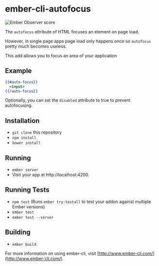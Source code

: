 # ember-cli-autofocus

![Ember Observer score](http://emberobserver.com/badges/ember-cli-autofocus.svg)

The `autofocus` attribute of HTML focuses an element on page load.

However, in single page apps page load only happens once so `autofocus` pretty much becomes useless.

This add allows you to focus an area of your application

## Example

```handlebars
{{#auto-focus}}
  <input>
{{/auto-focus}}
```

Optionally, you can set the `disabled` attribute to true to prevent autofocusing.

## Installation

* `git clone` this repository
* `npm install`
* `bower install`

## Running

* `ember server`
* Visit your app at http://localhost:4200.

## Running Tests

* `npm test` (Runs `ember try:testall` to test your addon against multiple Ember versions)
* `ember test`
* `ember test --server`

## Building

* `ember build`

For more information on using ember-cli, visit [http://www.ember-cli.com/](http://www.ember-cli.com/).

